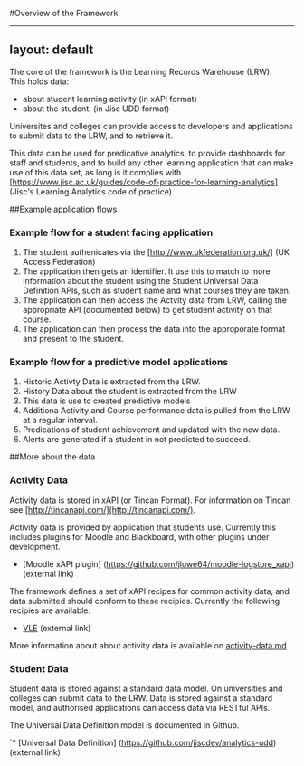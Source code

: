 #Overview of the Framework

---
layout: default
---

The core of the framework is the Learning Records Warehouse (LRW).  
This holds data:
* about student learning activity (in xAPI format)
* about the student. (in Jisc UDD format)

Universites and colleges can provide access to developers and applications to submit data to the LRW, and to retrieve it.

This data can be used for predicative analytics, to provide dashboards for staff and students, and to build any other learning application that can make use of this data set, as long is it complies with [https://www.jisc.ac.uk/guides/code-of-practice-for-learning-analytics] (Jisc's Learning Analytics code of practice)

##Example application flows

### Example flow for a student facing application

1) The student authenicates via the [http://www.ukfederation.org.uk/] (UK Access Federation)
2) The application then gets an identifier.  It use this to match to more information about the student using the Student Universal Data Definition APIs, such as student name and what courses they are taken.
3) The application can then access the Actvity data from LRW, calling the appropriate API (documented below) to get student activity on that course.
4) The application can then process the data into the approporate format and present to the student.

### Example flow for a predictive model applications

1) Historic Activty Data is extracted from the LRW.
2) History Data about the student is extracted from the LRW
3) This data is use to created predictive models
4) Additiona Activity and Course performance data is pulled from the LRW at a regular interval.
5) Predications of student achievement and updated with the new data.
6) Alerts are generated if a student in not predicted to succeed.

##More about the data

### Activity Data
Activity data is stored in xAPI (or Tincan Format).  For information on Tincan see [http://tincanapi.com/](http://tincanapi.com/).

Activity data is provided by application that students use. Currently this includes plugins for Moodle and Blackboard, with other plugins under development.

* [Moodle xAPI plugin] (https://github.com/jlowe64/moodle-logstore_xapi) (external link)

The framework defines a set of xAPI recipes for common activity data, and data submitted should conform to these recipies. Currently the following recipies are available.

* [VLE](https://github.com/jiscdev/xapi-vle) (external link)

More information about about activity data is available on [activity-data.md](activity-data.md)


### Student Data

Student data is stored against a standard data model. On universities and colleges can submit data to the LRW. Data is stored against a standard model, and authorised applications can access data via RESTful APIs.

The Universal Data Definition model is documented in Github.

`* [Universal Data Definition] (https://github.com/jiscdev/analytics-udd) (external link)
